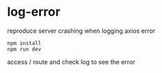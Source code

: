 # log-error
reproduce server crashing when logging axios error

```
npm install
npm run dev
```

access / route and check log to see the error
